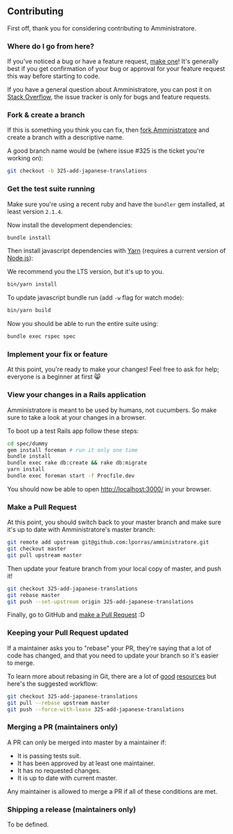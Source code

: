 ## Contributing

First off, thank you for considering contributing to Amministratore.

### Where do I go from here?

If you've noticed a bug or have a feature request, [make one][new issue]! It's
generally best if you get confirmation of your bug or approval for your feature
request this way before starting to code.

If you have a general question about Amministratore, you can post it on [Stack
Overflow], the issue tracker is only for bugs and feature requests.

### Fork & create a branch

If this is something you think you can fix, then [fork Amministratore] and create
a branch with a descriptive name.

A good branch name would be (where issue #325 is the ticket you're working on):

```sh
git checkout -b 325-add-japanese-translations
```

### Get the test suite running

Make sure you're using a recent ruby and have the `bundler` gem installed, at
least version `2.1.4`.

Now install the development dependencies:

```sh
bundle install
```

Then install javascript dependencies with [Yarn] (requires a current version of [Node.js]):

We recommend you the LTS version, but it's up to you.

```sh
bin/yarn install
```

To update javascript bundle run (add `-w` flag for watch mode):

```sh
bin/yarn build
```

Now you should be able to run the entire suite using:

```sh
bundle exec rspec spec
```

### Implement your fix or feature

At this point, you're ready to make your changes! Feel free to ask for help;
everyone is a beginner at first :smile_cat:

### View your changes in a Rails application

Amministratore is meant to be used by humans, not cucumbers. So make sure to take
a look at your changes in a browser.

To boot up a test Rails app follow these steps:

```sh
cd spec/dummy
gem install foreman # run it only one time
bundle install
bundle exec rake db:create && rake db:migrate
yarn install
bundle exec foreman start -f Procfile.dev
```

You should now be able to open <http://localhost:3000/> in your browser.

### Make a Pull Request

At this point, you should switch back to your master branch and make sure it's
up to date with Amministratore's master branch:

```sh
git remote add upstream git@github.com:lporras/amministratore.git
git checkout master
git pull upstream master
```

Then update your feature branch from your local copy of master, and push it!

```sh
git checkout 325-add-japanese-translations
git rebase master
git push --set-upstream origin 325-add-japanese-translations
```

Finally, go to GitHub and [make a Pull Request][] :D

### Keeping your Pull Request updated

If a maintainer asks you to "rebase" your PR, they're saying that a lot of code
has changed, and that you need to update your branch so it's easier to merge.

To learn more about rebasing in Git, there are a lot of [good][git rebasing]
[resources][interactive rebase] but here's the suggested workflow:

```sh
git checkout 325-add-japanese-translations
git pull --rebase upstream master
git push --force-with-lease 325-add-japanese-translations
```

### Merging a PR (maintainers only)

A PR can only be merged into master by a maintainer if:

* It is passing tests suit.
* It has been approved by at least one maintainer.
* It has no requested changes.
* It is up to date with current master.

Any maintainer is allowed to merge a PR if all of these conditions are
met.

### Shipping a release (maintainers only)

To be defined.

[Stack Overflow]: http://stackoverflow.com/questions/tagged/amministratore
[new issue]: https://github.com/lporras/amministratore/issues/new
[fork Amministratore]: https://help.github.com/articles/fork-a-repo
[make a pull request]: https://help.github.com/articles/creating-a-pull-request
[git rebasing]: http://git-scm.com/book/en/Git-Branching-Rebasing
[interactive rebase]: https://help.github.com/en/github/using-git/about-git-rebase
[shortcut reference links]: https://github.github.com/gfm/#shortcut-reference-link
[Yarn]: https://yarnpkg.com/en/docs/install
[Node.js]: https://nodejs.org/en/
